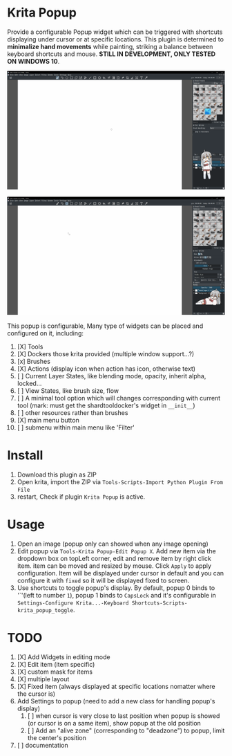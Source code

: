 # Krita Popup

Provide a configurable Popup widget which can be triggered with shortcuts displaying under cursor or at specific locations. This plugin is determined to **minimalize hand movements** while painting, striking a balance between keyboard shortcuts and mouse. **STILL IN DEVELOPMENT, ONLY TESTED ON WINDOWS 10**.

![](./intro_0.gif)

![](./intro_1.gif)

This popup is configurable, Many type of widgets can be placed and configured on it, including:

1. [X] Tools
2. [X] Dockers those krita provided (multiple window support...?)
3. [x] Brushes
4. [X] Actions (display icon when action has icon, otherwise text)
5. [ ] Current Layer States, like blending mode, opacity, inherit alpha, locked...
6. [ ] View States, like brush size, flow
7. [ ] A minimal tool option which will changes corresponding with current tool (mark: must get the shardtooldocker's widget in `__init__`)
8. [ ] other resources rather than brushes
9.  [X] main menu button
10. [ ] submenu within main menu like 'Filter'

# Install

1. Download this plugin as ZIP
2. Open krita, import the ZIP via `Tools-Scripts-Import Python Plugin From File`
3. restart, Check if plugin `Krita Popup` is active.

# Usage

1. Open an image (popup only can showed when any image opening)
2. Edit popup via `Tools-Krita Popup-Edit Popup X`. Add new item via the dropdown box on topLeft corner, edit and remove item by right click item. item can be moved and resized by mouse. Click `Apply` to apply configuration. Item will be displayed under cursor in default and you can configure it with `fixed` so it will be displayed fixed to screen.
3. Use shortcuts to toggle popup's display. By default, popup 0 binds to '\`'(left to number `1`), popup 1 binds to `CapsLock` and it's configurable in `Settings-Configure Krita...-Keyboard Shortcuts-Scripts-krita_popup_toggle`.

# TODO

1. [X] Add Widgets in editing mode
2. [X] Edit item (item specific) 
3. [X] custom mask for items
4. [X] multiple layout 
5. [X] Fixed item (always displayed at specific locations nomatter where the cursor is)
6. Add Settings to popup (need to add a new class for handling popup's display)
   1. [ ] when cursor is very close to last position when popup is showed (or cursor is on a same item), show popup at the old position
   2. [ ] Add an "alive zone" (corresponding to "deadzone") to popup, limit the center's position
7. [ ] documentation

